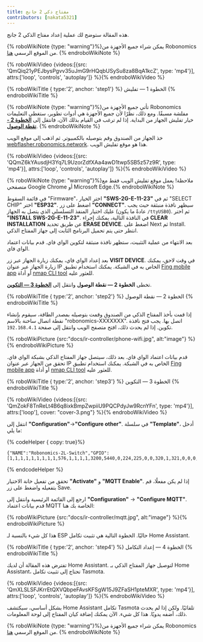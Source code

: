 ```yaml
---
title: مفتاح ذكي 2 جانج
contributors: [nakata5321]
---
```

هذه المقالة ستوضح لك عملية إعداد مفتاح الذكي 2 جانج.

{% roboWikiNote {type: "warning"}%}يمكن شراء جميع الأجهزة من Robonomics من الموقع الرسمي [هنا](https://robonomics.network/devices/).
{% endroboWikiNote %}

{% roboWikiVideo {videos:[{src: 'QmQiq21yPEJbysPgvv35uJmG9rHQqbUSySu8za8BqA1kcZ', type: 'mp4'}], attrs:['loop', 'controls', 'autoplay']} %}{% endroboWikiVideo %}

{% roboWikiTitle { type:'2', anchor: 'step1'} %} الخطوة 1 — تفليش {% endroboWikiTitle %}

{% roboWikiNote {type: "warning"}%}تأتي جميع الأجهزة من Robonomics مفلشة مسبقًا. ومع ذلك، نظرًا لأن جميع الأجهزة هي أدوات تطوير، ستغطي التعليمات خيار تفليش الجهاز من البداية. إذا لم ترغب في القيام بذلك الآن، فانتقل إلى [**الخطوة 2 - نقطة الوصول**](/docs/ir-controller/#step2).
{% endroboWikiNote %}

خذ الجهاز من الصندوق وقم بتوصيله بالكمبيوتر. ثم اذهب إلى موقع الويب [webflasher.robonomics.network](https://webflasher.robonomics.network/). هذا هو موقع تفليش الويب.

{% roboWikiVideo {videos:[{src: 'QQmZ6kYAusdjH3Yq7L9UzorZdfXAa4awD1twp5SB5z57z9R', type: 'mp4'}], attrs:['loop', 'controls', 'autoplay']} %}{% endroboWikiVideo %}

{% roboWikiNote {type: "warning"}%}ملاحظة! يعمل موقع تفليش الويب فقط مع متصفحي Google Chrome أو Microsoft Edge.{% endroboWikiNote %}

في قائمة السقوط "Firmware"، اختر الخيار **"SWS-2G-E-11-23"** ثم في "SELECT CHIP" اختر **"ESP32"**. اضغط على زر **"CONNECT"**.
سيظهر نافذة منبثقة حيث يجب عليك اختيار المنفذ التسلسلي الذي يتصل به الجهاز (عادةً ما يكون `/ttyUSB0`). ثم اختر **"INSTALL SWS-2G-E-11-23"**.
في النافذة التالية، يمكنك إجراء **CLEAR INSTALLATION** عن طريق تحديد **ERASE DEVICE**. اضغط على Next ثم Install. انتظر حتى يتم تحميل البرنامج الثابت إلى جهاز المفتاح الذكي.

بعد الانتهاء من عملية التثبيت، ستظهر نافذة منبثقة لتكوين الواي فاي. قدم بيانات اعتماد الواي فاي.

بعد إعداد الواي فاي، يمكنك زيارة الجهاز عبر زر **VISIT DEVICE**. في وقت لاحق، يمكنك زيارة الجهاز عبر عنوان IP الخاص به في الشبكة. يمكنك استخدام تطبيق [Fing mobile app](https://www.fing.com/products) أو
أداة [nmap CLI tool](https://vitux.com/find-devices-connected-to-your-network-with-nmap/) للعثور عليه.

تخطى **الخطوة 2 — نقطة الوصول** وانتقل إلى [**الخطوة 3 — التكوين**](/docs/ir-controller/#step3).

{% roboWikiTitle { type:'2', anchor: 'step2'} %} الخطوة 2 — نقطة الوصول {% endroboWikiTitle %}

إذا قمت بأخذ المفتاح الذكي من الصندوق وقمت بتوصيله بمصدر الطاقة، سيقوم بإنشاء نقطة اتصال ساخنة بالاسم "robonomics-XXXXXXX". اتصل بها.
يجب فتح نافذة تكوين. إذا لم يحدث ذلك، افتح متصفح الويب وانتقل إلى صفحة `192.168.4.1`.

{% roboWikiPicture {src:"docs/ir-controller/phone-wifi.jpg", alt:"image"} %}{% endroboWikiPicture %}

قدم بيانات اعتماد الواي فاي. بعد ذلك، سيتصل جهاز المفتاح الذكي بشبكة الواي فاي. تحقق من الجهاز عبر عنوان IP الخاص به في الشبكة. يمكنك استخدام تطبيق [Fing mobile app](https://www.fing.com/products) أو
أداة [nmap CLI tool](https://vitux.com/find-devices-connected-to-your-network-with-nmap/) للعثور عليه.

{% roboWikiTitle { type:'2', anchor: 'step3'} %} الخطوة 3 — التكوين {% endroboWikiTitle %}

{% roboWikiVideo {videos:[{src: 'QmZokF8TnReLt4B6q8ixkBmpZwpiiU9PQCPdyJw9RcnYFn', type: 'mp4'}], attrs:['loop'], cover: "cover-3.png"} %}{% endroboWikiVideo %}

انتقل إلى **"Configuration"**->**"Configure other"**. في سلسلة **"Template"**، أدخل ما يلي:

{% codeHelper { copy: true}%}

```shell
{"NAME":"Robonomics-2L-Switch","GPIO":[1,1,1,1,1,1,1,1,1,576,1,1,1,1,3200,5440,0,224,225,0,0,320,1,321,0,0,0,0,33,1,32,1,1,0,0,1],"FLAG":0,"BASE":1}
```

{% endcodeHelper %}

تحقق من تفعيل خانة الاختيار **"Activate"** و **"MQTT Enable"**. إذا لم يكن مفعلًا، قم بتفعيله واضغط على زر Save.

ارجع إلى القائمة الرئيسية وانتقل إلى **"Configuration"** -> **"Configure MQTT"**.
قدم بيانات اعتماد MQTT الخاصة بك هنا:

{% roboWikiPicture {src:"docs/ir-controller/mqtt.jpg", alt:"image"} %}{% endroboWikiPicture %}

هذا كل شيء بالنسبة لـ ESP حاليًا. الخطوة التالية هي تثبيت تكامل Home Assistant.

{% roboWikiTitle { type:'2', anchor: 'step4'} %} الخطوة 4 — إعداد التكامل {% endroboWikiTitle %}

تفترض هذه المقالة أن لديك Home Assistant. لتوصيل جهاز المفتاح الذكي بـ Home Assistant، تحتاج إلى تثبيت تكامل Tasmota.

{% roboWikiVideo {videos:[{src: 'QmXLSLSFJKrrEtQXVQbpeFAvsKFSgW15J9ZFaSH1pteMXR', type: 'mp4'}], attrs:['loop', 'controls', 'autoplay']} %}{% endroboWikiVideo %}

بشكل أساسي، سيكتشف Home Assistant تكامل Tasmota تلقائيًا. ولكن إذا لم يحدث ذلك، أضفه يدويًا.
هذا كل شيء. الآن يمكنك إضافة كيان المفتاح إلى لوحة المعلومات.

{% roboWikiNote {type: "warning"}%}يمكن شراء جميع الأجهزة من Robonomics من الموقع الرسمي [هنا](https://robonomics.network/devices/).
{% endroboWikiNote %}
